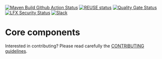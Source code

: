 <!--
SPDX-FileCopyrightText: 2021 RTE FRANCE

SPDX-License-Identifier: Apache-2.0
-->

[![Maven Build Github Action Status](<https://img.shields.io/github/workflow/status/com-pas/compas-core/Maven%20Build?logo=GitHub>)](https://github.com/com-pas/compas-core/actions?query=workflow%3A%22Maven+Build%22)
[![REUSE status](https://api.reuse.software/badge/github.com/com-pas/compas-core)](https://api.reuse.software/info/github.com/com-pas/compas-core)
[![Quality Gate Status](https://sonarcloud.io/api/project_badges/measure?project=com-pas_compas-core&metric=alert_status)](https://sonarcloud.io/dashboard?id=com-pas_compas-core)
[![LFX Security Status](https://img.shields.io/badge/dynamic/json?color=orange&label=LFX%20Security%20Tool&query=issues%5B%3F%28%40%5B%27repository-name%27%5D%20%3D%3D%20%27compas-core%27%29%5D%5B%27high-open-issues%27%5D&suffix=%20High%20open%20issues&url=https%3A%2F%2Fapi.security.lfx.linuxfoundation.org%2Fv1%2Fproject%2Fe8b6fdf9-2686-44c5-bbaa-6965d04ad3e1%2Fissues)](https://security.lfx.linuxfoundation.org/#/e8b6fdf9-2686-44c5-bbaa-6965d04ad3e1/issues)
[![Slack](https://raw.githubusercontent.com/com-pas/compas-architecture/master/public/LFEnergy-slack.svg)](http://lfenergy.slack.com/)

# Core components

Interested in contributing? Please read carefully the [CONTRIBUTING guidelines](https://github.com/com-pas/contributing/blob/master/CONTRIBUTING.md).


